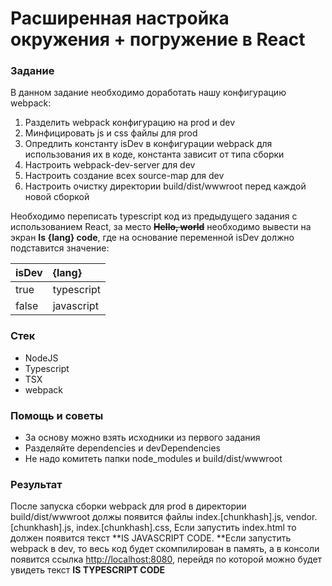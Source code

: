 # Расширенная настройка окружения + погружение в React

### Задание

В данном задание необходимо доработать нашу конфигурацию webpack:

1. Разделить webpack конфигурацию на prod и dev
2. Минфицировать js и css файлы для prod 
3. Опредлить константу isDev в конфигурации webpack для использования их в коде, константа зависит от типа сборки
4. Настроить webpack-dev-server для dev
5. Настроить создание всех source-map для dev
6. Настроить очистку директории build/dist/wwwroot перед каждой новой сборкой

Необходимо переписать typescript код из предыдущего задания с использованием React, за место ~~**Hello, world**~~ необходимо вывести на экран **Is {lang} code**, где на основание переменной isDev должно подставится значение:

| isDev | {lang} |
| :--- | :--- |
| true | typescript |
| false | javascript |

### Стек

* NodeJS
* Typescript
* TSX
* webpack

### Помощь и советы

* За основу можно взять исходники из первого задания
* Разделяйте dependencies и devDependencies
* Не надо комитеть папки node\_modules и build/dist/wwwroot

### Результат

После запуска сборки webpack для prod в директории build/dist/wwwroot должы появится файлы index.\[chunkhash\].js, vendor.\[chunkhash\].js, index.\[chunkhash\].css, Если запустить index.html то должен появится текст **IS JAVASCRIPT CODE. **Если запустить webpack в dev, то весь код будет скомпилирован в память, а в консоли появится ссылка [http://localhost:8080](http://localhost:8080),  перейдя по которой можно будет увидеть текст **IS TYPESCRIPT CODE**

